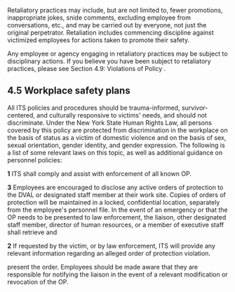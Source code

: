 Retaliatory practices may include, but are not limited to, fewer promotions, inappropriate jokes, snide comments, excluding employee from conversations, etc., and may be carried out by everyone, not just the original perpetrator. Retaliation includes commencing discipline against victimized employees for actions taken to promote their safety.

Any employee or agency engaging in retaliatory practices may be subject to disciplinary actions. If you believe you have been subject to retaliatory practices, please see Section 4.9: Violations of Policy .

## **4.5 Workplace safety plans**

All ITS policies and procedures should be trauma-informed, survivor-centered, and culturally responsive to victims' needs, and should not discriminate. Under the New York State Human Rights Law, all persons covered by this policy are protected from discrimination in the workplace on the basis of status as a victim of domestic violence and on the basis of sex, sexual orientation, gender identity, and gender expression. The following is a list of some relevant laws on this topic, as well as additional guidance on personnel policies:

**1** ITS shall comply and assist with enforcement of all known OP.

**3** Employees are encouraged to disclose any active orders of protection to the DVAL or designated staff member at their work site. Copies of orders of protection will be maintained in a locked, confidential location, separately from the employee's personnel file. In the event of an emergency or that the OP needs to be presented to law enforcement, the liaison, other designated staff member, director of human resources, or a member of executive staff shall retrieve and

**2** If requested by the victim, or by law enforcement, ITS will provide any relevant information regarding an alleged order of protection violation.

present the order. Employees should be made aware that they are responsible for notifying the liaison in the event of a relevant modification or revocation of the OP.
